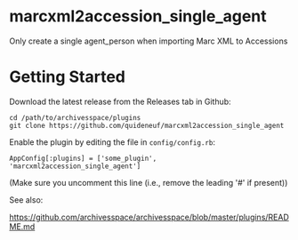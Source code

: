 marcxml2accession_single_agent
=============================

Only create a single agent_person when importing Marc XML to Accessions

# Getting Started

Download the latest release from the Releases tab in Github:

    cd /path/to/archivesspace/plugins
    git clone https://github.com/quideneuf/marcxml2accession_single_agent

Enable the plugin by editing the file in `config/config.rb`:

    AppConfig[:plugins] = ['some_plugin', 'marcxml2accession_single_agent']

(Make sure you uncomment this line (i.e., remove the leading '#' if present))

See also:

  https://github.com/archivesspace/archivesspace/blob/master/plugins/README.md

